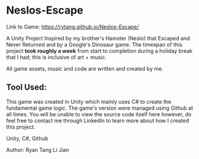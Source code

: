 # Neslos-Escape
Link to Game: https://rytang.github.io/Neslos-Escape/

A Unity Project Inspired by my brother's Hamster (Neslo) that Escaped and Never Returned and by a Google's Dinosaur game. The timespan of this project **took roughly a week** from start to completion during a holiday break that I had; this is inclusive of art + music.

All game assets, music and code are written and created by me.

## Tool Used:
This game was created in Unity which mainly uses C# to create the fundamental game logic. The game's version were managed using Github at all times. You will be unable to view the source code itself here however, do feel free to contact me through LinkedIn to learn more about how I created this project.

Unity, C#, Github

Author: Ryan Tang Li Jian